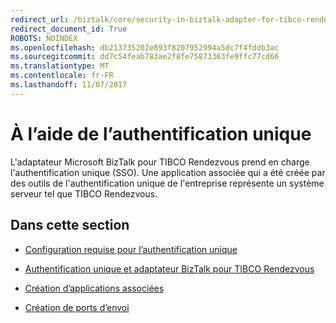 ```yaml
---
redirect_url: /biztalk/core/security-in-biztalk-adapter-for-tibco-rendezvous/
redirect_document_id: True
ROBOTS: NOINDEX
ms.openlocfilehash: db213735202e893f8207952994a5dc7f4fddb3ac
ms.sourcegitcommit: dd7c54feab783ae2f8fe75873363fe9ffc77cd66
ms.translationtype: MT
ms.contentlocale: fr-FR
ms.lasthandoff: 11/07/2017
---
```

# <a name="using-single-sign-on"></a>À l’aide de l’authentification unique
L'adaptateur Microsoft BizTalk pour TIBCO Rendezvous prend en charge l'authentification unique (SSO). Une application associée qui a été créée par des outils de l'authentification unique de l'entreprise représente un système serveur tel que TIBCO Rendezvous.  
  
## <a name="in-this-section"></a>Dans cette section  
  
-   [Configuration requise pour l’authentification unique](../core/requirements-for-single-sign-on3.md)  
  
-   [Authentification unique et adaptateur BizTalk pour TIBCO Rendezvous](../core/single-sign-on-and-biztalk-adapter-for-tibco-rendezvous.md)  
  
-   [Création d’applications associées](../core/creating-affiliate-applications1.md)  
  
-   [Création de ports d’envoi](../core/creating-send-ports2.md)